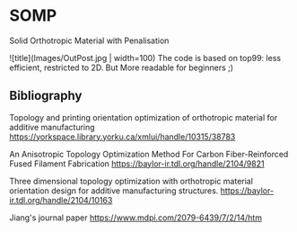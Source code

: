 # SOMP
Solid Orthotropic Material with Penalisation

![title](Images/OutPost.jpg | width=100)
The code is based on top99: less efficient, restricted to 2D.
But More readable for beginners ;)


## Bibliography
Topology and printing orientation optimization of orthotropic material for additive manufacturing
https://yorkspace.library.yorku.ca/xmlui/handle/10315/38783


An Anisotropic Topology Optimization Method For Carbon Fiber-Reinforced Fused Filament Fabrication
https://baylor-ir.tdl.org/handle/2104/9821
 

Three dimensional topology optimization with orthotropic material orientation design for additive manufacturing structures.
https://baylor-ir.tdl.org/handle/2104/10163 


Jiang's journal paper
https://www.mdpi.com/2079-6439/7/2/14/htm

